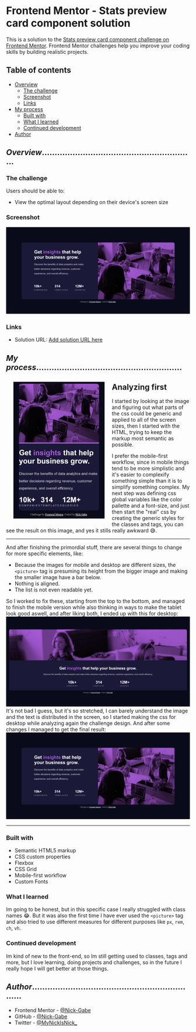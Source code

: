 # Frontend Mentor - Stats preview card component solution

This is a solution to the [Stats preview card component challenge on Frontend Mentor](https://www.frontendmentor.io/challenges/stats-preview-card-component-8JqbgoU62). Frontend Mentor challenges help you improve your coding skills by building realistic projects. 

## Table of contents

- [Overview](#overview)
  - [The challenge](#the-challenge)
  - [Screenshot](#screenshot)
  - [Links](#links)
- [My process](#my-process)
  - [Built with](#built-with)
  - [What I learned](#what-i-learned)
  - [Continued development](#continued-development)
- [Author](#author)


## *Overview*……………………………………………………

### The challenge

Users should be able to:

- View the optimal layout depending on their device's screen size

### Screenshot

![Screenshot](thumbnail.png)

### Links

- Solution URL: [Add solution URL here](https://your-solution-url.com)

## *My process*…………………………………………………

<img src=./images/process1.png width=250 style="float: left; margin: 10px 20px">

## Analyzing first
I started by looking at the image and figuring out what parts of the css could be generic and applied to all of the screen sizes, then I started with the HTML, trying to keep the markup most semantic as possible.

I prefer the mobile-first workflow, since in mobile things tend to be more simplistic and it's easier to complexify something simple than it is to simplify something complex. My next step was defining css global variables like the color pallette and a font-size, and just then start the "real" css by creating the generic styles for the classes and tags, you can see the result on this image, and yes it stills really awkward 😅.

<hr>

And after finishing the primordial stuff, there are several things to change for more specific elements, like:
* Because the images for mobile and desktop are different sizes, the `<picture>` tag is presuming its height from the bigger image and making the smaller image have a bar below.
* Nothing is aligned.
* The list is not even readable yet.

So I worked to fix these, starting from the top to the bottom, and managed to finish the mobile version while also thinking in ways to make the tablet look good aswell, and after liking both, I ended up with this for desktop:
<img src=./images/process4.png>
It's not bad I guess, but it's so stretched, I can barely understand the image and the text is distributed in the screen, so I started making the css for desktop while analyzing again the challenge design. And after some changes I managed to get the final result:
<img src=thumbnail.png>
<hr>

### Built with

- Semantic HTML5 markup
- CSS custom properties
- Flexbox
- CSS Grid
- Mobile-first workflow
- Custom Fonts

### What I learned
Im going to be honest, but in this specific case I really struggled with class names 😂. But it was also the first time I have ever used the `<picture>` tag and also tried to use different measures for different purposes like `px`, `rem`, `ch`, `vh`.


### Continued development

Im kind of new to the front-end, so Im still getting used to classes, tags and more, but I love learning, doing projects and challenges, so in the future I really hope I will get better at those things.

## *Author*…………………………………………………………

- Frontend Mentor - [@Nick-Gabe](https://www.frontendmentor.io/profile/Nick-Gabe)
- GitHub - [@Nick-Gabe](https://github.com/Nick-Gabe/)
- Twitter - [@MyNickIsNick_](https://www.twitter.com/MyNickIsNick_)